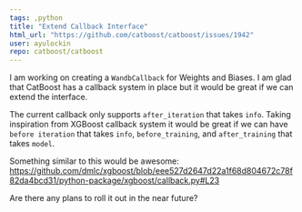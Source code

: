 ```yaml
---
tags: ,python
title: "Extend Callback Interface"
html_url: "https://github.com/catboost/catboost/issues/1942"
user: ayulockin
repo: catboost/catboost
---
```


I am working on creating a `WandbCallback` for Weights and Biases. I am glad that CatBoost has a callback system in place but it would be great if we can extend the interface. 

The current callback only supports `after_iteration` that takes `info`. Taking inspiration from XGBoost callback system it would be great if we can have `before iteration` that takes `info`, `before_training`, and `after_training` that takes `model`.

Something similar to this would be awesome: https://github.com/dmlc/xgboost/blob/eee527d2647d22a1f68d804672c78f82da4bcd31/python-package/xgboost/callback.py#L23

Are there any plans to roll it out in the near future?